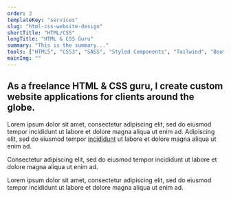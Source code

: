 ```yaml
---
order: 3
templateKey: "services"
slug: "html-css-website-design"
shortTitle: "HTML/CSS"
longTitle: "HTML & CSS Guru"
summary: "This is the summary..."
tools: ["HTML5", "CSS3", "SASS", "Styled Components", "Tailwind", "Bootstrap"]
mainImg: ""
---
```


## As a freelance <span>HTML & CSS guru</span>, I create custom website applications for clients around the globe.

Lorem ipsum dolor sit amet, consectetur adipiscing elit, sed do eiusmod tempor incididunt ut labore et dolore magna aliqua ut enim ad. Adipiscing elit, sed do eiusmod tempor [incididunt](/freelance-web-developer-usa/ "Developer") ut labore et dolore magna aliqua ut enim ad.

Consectetur adipiscing elit, sed do eiusmod tempor incididunt ut labore et dolore magna aliqua ut enim ad.

Lorem ipsum dolor sit amet, consectetur adipiscing elit, sed do eiusmod tempor incididunt ut labore et dolore magna aliqua ut enim ad.
